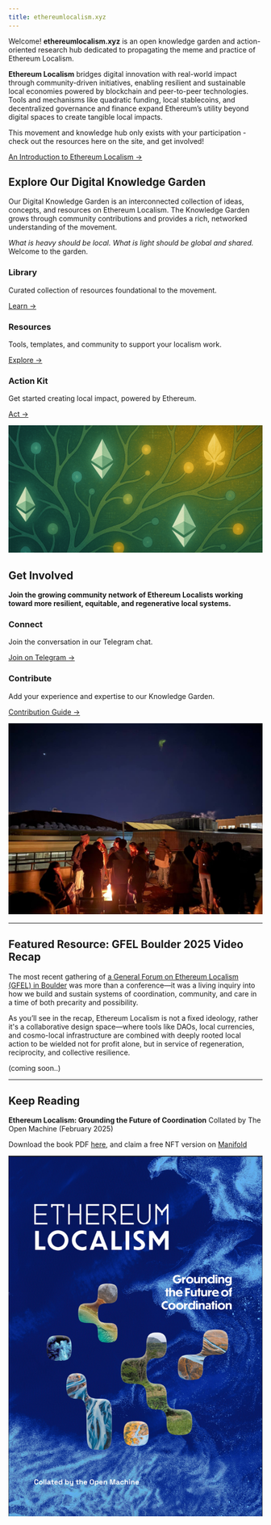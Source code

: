 ```yaml
---
title: ethereumlocalism.xyz
---
```

Welcome! **ethereumlocalism.xyz** is an open knowledge garden and action-oriented research hub dedicated to propagating the meme and practice of Ethereum Localism. 

 **Ethereum Localism** bridges digital innovation with real-world impact through community-driven initiatives, enabling resilient and sustainable local economies powered by blockchain and peer-to-peer technologies. Tools and mechanisms like quadratic funding, local stablecoins, and decentralized governance and finance expand Ethereum’s utility beyond digital spaces to create tangible local impacts.

This movement and knowledge hub only exists with your participation - check out the resources here on the site, and get involved!


[An Introduction to Ethereum Localism →](/introduction)


## Explore Our Digital Knowledge Garden

Our Digital Knowledge Garden is an interconnected collection of ideas, concepts, and resources on Ethereum Localism. The Knowledge Garden grows through community contributions and provides a rich, networked understanding of the movement.

_What is heavy should be local. What is light should be global and shared._ Welcome to the garden.
<div class="home-grid">
  <div class="home-card">
    <h3>Library</h3>
    <p>Curated collection of resources foundational to the movement.</p>
    <a href="/library">Learn →</a>
  </div>
  
  <div class="home-card">
    <h3>Resources</h3>
    <p>Tools, templates, and community to support your localism work.</p>
    <a href="/resources">Explore →</a>
  </div>

  <div class="home-card">
    <h3>Action Kit</h3>
    <p>Get started creating local impact, powered by Ethereum.</p>
    <a href="/introduction/action-kit">Act →</a>
  </div>
</div>

![](assets/knowledgegarden-v2.png)
## Get Involved

**Join the growing community network of Ethereum Localists working toward more resilient, equitable, and regenerative local systems.**
<div class="home-grid">
  <div class="home-card">
    <h3>Connect</h3>
    <p>Join the conversation in our Telegram chat.</p>
    <a href="https://t.me/+5Enk4J4d98MyMDkx">Join on Telegram →</a>
  </div>

  <div class="home-card">
    <h3>Contribute</h3>
    <p>Add your experience and expertise to our Knowledge Garden.</p>
    <a href="/introduction">Contribution Guide →</a>
  </div>
</div>

![](assets/gfel-bouldercircle.jpg)

---
## Featured Resource: GFEL Boulder 2025 Video Recap

The most recent gathering of [a General Forum on Ethereum Localism (GFEL) in Boulder](library/GFEL/GFEL-2025-Boulder-Documentation) was more than a conference—it was a living inquiry into how we build and sustain systems of coordination, community, and care in a time of both precarity and possibility.

As you’ll see in the recap, Ethereum Localism is not a fixed ideology, rather it's a collaborative design space—where tools like DAOs, local currencies, and cosmo-local infrastructure are combined with deeply rooted local action to be wielded not for profit alone, but in service of regeneration, reciprocity, and collective resilience.

(coming soon..)

---
## Keep Reading

**Ethereum Localism: Grounding the Future of Coordination**
Collated by The Open Machine (February 2025)

Download the book PDF [here](https://qxvqdga4v2uhlcgh7bvl5m6rukrhmesy6uzingqov76jw5miy3ka.arweave.net/hesBmByuqHWIx_hqvrPRoqJ2Elj1MoaaDq_8m3WIxtQ), and claim a free NFT version on [Manifold](https://app.manifold.xyz/c/ethereum-localism)

![](assets/ELbookcover.png)
